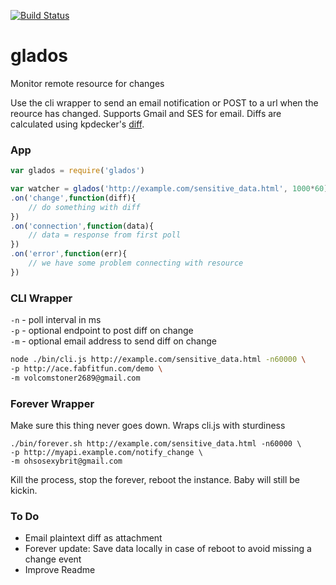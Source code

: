 [![Build Status](https://secure.travis-ci.org/fluffybunnies/glados.png)](http://travis-ci.org/fluffybunnies/glados)

# glados
Monitor remote resource for changes

Use the cli wrapper to send an email notification or POST to a url when the reource has changed.
Supports Gmail and SES for email.
Diffs are calculated using kpdecker's [diff](https://www.npmjs.com/package/diff).


### App
```javascript
var glados = require('glados')

var watcher = glados('http://example.com/sensitive_data.html', 1000*60)
.on('change',function(diff){
	// do something with diff
})
.on('connection',function(data){
	// data = response from first poll
})
.on('error',function(err){
	// we have some problem connecting with resource
})
```


### CLI Wrapper
`-n` - poll interval in ms<br />
`-p` - optional endpoint to post diff on change<br />
`-m` - optional email address to send diff on change
```bash
node ./bin/cli.js http://example.com/sensitive_data.html -n60000 \
-p http://ace.fabfitfun.com/demo \
-m volcomstoner2689@gmail.com
```


### Forever Wrapper
Make sure this thing never goes down. Wraps cli.js with sturdiness
```
./bin/forever.sh http://example.com/sensitive_data.html -n60000 \
-p http://myapi.example.com/notify_change \
-m ohsosexybrit@gmail.com
```
Kill the process, stop the forever, reboot the instance. Baby will still be kickin.


### To Do
- Email plaintext diff as attachment
- Forever update: Save data locally in case of reboot to avoid missing a change event
- Improve Readme
